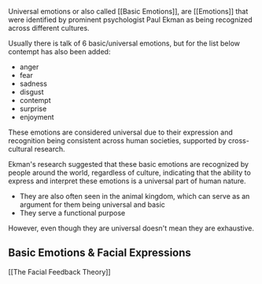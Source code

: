 Universal emotions or also called [[Basic Emotions]], are [[Emotions]] that were identified by prominent psychologist Paul Ekman as being recognized across different cultures.


Usually there is talk of 6 basic/universal emotions, but for the list below contempt has also been added: 
- anger
- fear
- sadness
- disgust
- contempt
- surprise
- enjoyment

These emotions are considered universal due to their expression and recognition being consistent across human societies, supported by cross-cultural research.

Ekman's research suggested that these basic emotions are recognized by people around the world, regardless of culture, indicating that the ability to express and interpret these emotions is a universal part of human nature.
- They are also often seen in the animal kingdom, which can serve as an argument for them being universal and basic
- They serve a functional purpose


However, even though they are universal doesn't mean they are exhaustive. 

## Basic Emotions & Facial Expressions
[[The Facial Feedback Theory]]
